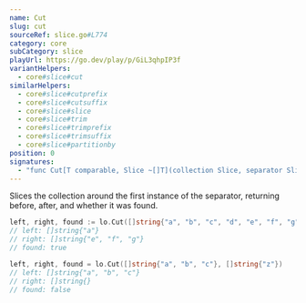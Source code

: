 ```yaml
---
name: Cut
slug: cut
sourceRef: slice.go#L774
category: core
subCategory: slice
playUrl: https://go.dev/play/p/GiL3qhpIP3f
variantHelpers:
  - core#slice#cut
similarHelpers:
  - core#slice#cutprefix
  - core#slice#cutsuffix
  - core#slice#slice
  - core#slice#trim
  - core#slice#trimprefix
  - core#slice#trimsuffix
  - core#slice#partitionby
position: 0
signatures:
  - "func Cut[T comparable, Slice ~[]T](collection Slice, separator Slice) (before Slice, after Slice, found bool)"
---
```


Slices the collection around the first instance of the separator, returning before, after, and whether it was found.

```go
left, right, found := lo.Cut([]string{"a", "b", "c", "d", "e", "f", "g"}, []string{"b", "c", "d"})
// left: []string{"a"}
// right: []string{"e", "f", "g"}
// found: true

left, right, found = lo.Cut([]string{"a", "b", "c"}, []string{"z"})
// left: []string{"a", "b", "c"}
// right: []string{}
// found: false
```


